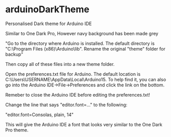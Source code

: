 # arduinoDarkTheme
Personalised Dark theme for Arduino IDE

Similar to One Dark Pro, However navy background has been made grey


"Go to the directory where Arduino is installed.
The default directory is "C:\Program Files (x86)\Arduino\lib".
Rename the original "theme" folder for backup"

Then copy all of these files into a new theme folder.



Open the preferences.txt file for Arduino. 
The default location is C:\Users\USERNAME\AppData\Local\Arduino15.
To help find it, you can also go into the Arduino IDE->File->Preferences 
and click the link on the bottom.



Remeber to close the Arduino IDE before editing the preferences.txt!

Change the line that says "editor.font=..." to the following:

"editor.font=Consolas, plain, 14"

This will give the Arduino IDE a font that looks very similar to the One Dark Pro theme.
